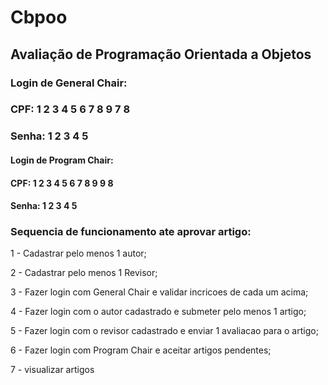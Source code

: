 # Cbpoo

## Avaliação de Programação Orientada a Objetos

### Login de General Chair: 
### CPF: 1 2 3 4 5 6 7 8 9 7 8
### Senha: 1 2 3 4 5


#### Login de Program Chair:
#### CPF: 1 2 3 4 5 6 7 8 9 9 8
#### Senha: 1 2 3 4 5

### Sequencia de funcionamento ate aprovar artigo:

1 - Cadastrar pelo menos 1 autor;

2 - Cadastrar pelo menos 1 Revisor;

3 - Fazer login com General Chair e validar incricoes de cada um acima;

4 - Fazer login com o autor cadastrado e submeter pelo menos 1 artigo;

5 - Fazer login com o revisor cadastrado e enviar 1 avaliacao para o artigo;

6 - Fazer login com Program Chair e aceitar artigos pendentes;

7 - visualizar artigos 
